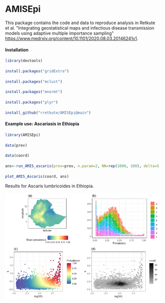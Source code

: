 # AMISEpi
 
This package contains the code and data to reproduce analysis in Retkute et al. "Integrating geostatistical maps and infectious disease transmission models using adaptive multiple importance sampling" https://www.medrxiv.org/content/10.1101/2020.08.03.20146241v1.

#### Installation

```r
library(devtools)

install.packages("gridExtra")

install.packages("mclust")

install.packages("mnormt")

install.packages("plyr")

install_github("rretkute/AMISEpi@main")
``` 

#### Example use: Ascariasis in Ethiopia

```r
library(AMISEpi)

data(prev)

data(coord)

ans<-run_AMIS_ascaris(prev=prev, n.param=2, NN=rep(1000, 100), delta=5, ESS.R=2000)

plot_AMIS_Ascaris(coord, ans)
``` 

Results  for  Ascaris  lumbricoides  in  Ethiopia.  

![](pkg_img.png)
